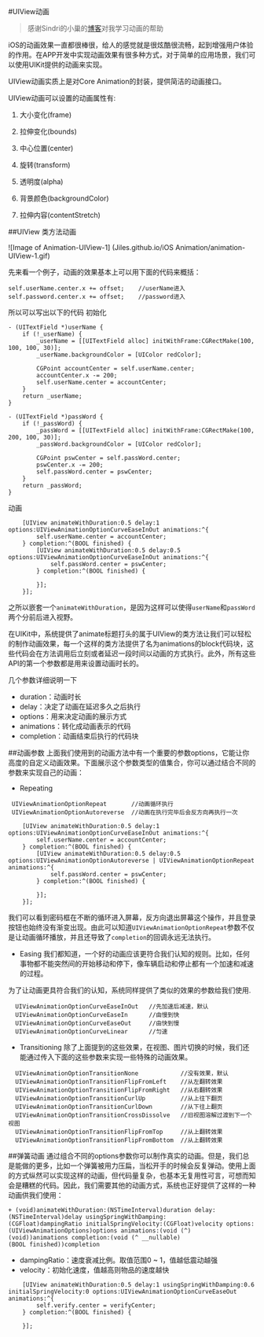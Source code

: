 #UIView动画
>感谢Sindri的小巢的[博客](http://www.jianshu.com/p/6e326068edeb)对我学习动画的帮助

iOS的动画效果一直都很棒很，给人的感觉就是很炫酷很流畅，起到增强用户体验的作用。在APP开发中实现动画效果有很多种方式，对于简单的应用场景，我们可以使用UIKit提供的动画来实现。

UIView动画实质上是对Core Animation的封装，提供简洁的动画接口。

UIView动画可以设置的动画属性有:

1. 大小变化(frame)

2. 拉伸变化(bounds)

3. 中心位置(center)

4. 旋转(transform)

5. 透明度(alpha)

6. 背景颜色(backgroundColor)

7. 拉伸内容(contentStretch)

##UIView 类方法动画

![Image of Animation-UIView-1]
(Jiles.github.io/iOS Animation/animation-UIView-1.gif)

先来看一个例子，动画的效果基本上可以用下面的代码来概括：
```
self.userName.center.x += offset;    //userName进入
self.password.center.x += offset;    //password进入
```
所以可以写出以下的代码
初始化
```
- (UITextField *)userName {
    if (!_userName) {
        _userName = [[UITextField alloc] initWithFrame:CGRectMake(100, 100, 100, 30)];
        _userName.backgroundColor = [UIColor redColor];
        
        CGPoint accountCenter = self.userName.center;
        accountCenter.x -= 200;
        self.userName.center = accountCenter;
    }
    return _userName;
}

- (UITextField *)passWord {
    if (!_passWord) {
        _passWord = [[UITextField alloc] initWithFrame:CGRectMake(100, 200, 100, 30)];
        _passWord.backgroundColor = [UIColor redColor];
        
        CGPoint pswCenter = self.passWord.center;
        pswCenter.x -= 200;
        self.passWord.center = pswCenter;
    }
    return _passWord;
}
```
动画
```
    [UIView animateWithDuration:0.5 delay:1 options:UIViewAnimationOptionCurveEaseInOut animations:^{
        self.userName.center = accountCenter;
    } completion:^(BOOL finished) {
        [UIView animateWithDuration:0.5 delay:0.5 options:UIViewAnimationOptionCurveEaseInOut animations:^{
            self.passWord.center = pswCenter;
        } completion:^(BOOL finished) {
            
        }];
    }];
```
之所以嵌套一个`animateWithDuration`，是因为这样可以使得`userName`和`passWord`两个分前后进入视野。

在UIKit中，系统提供了animate标题打头的属于UIView的类方法让我们可以轻松的制作动画效果，每一个这样的类方法提供了名为animations的block代码块，这些代码会在方法调用后立刻或者延迟一段时间以动画的方式执行。此外，所有这些API的第一个参数都是用来设置动画时长的。

几个参数详细说明一下
- duration：动画时长
- delay：决定了动画在延迟多久之后执行
- options：用来决定动画的展示方式
- animations：转化成动画表示的代码
- completion：动画结束后执行的代码块

##动画参数
上面我们使用到的动画方法中有一个重要的参数options，它能让你高度的自定义动画效果。下面展示这个参数类型的值集合，你可以通过结合不同的参数来实现自己的动画：
- Repeating
```
 UIViewAnimationOptionRepeat       //动画循环执行
 UIViewAnimationOptionAutoreverse  //动画在执行完毕后会反方向再执行一次
```
```
    [UIView animateWithDuration:0.5 delay:1 options:UIViewAnimationOptionCurveEaseInOut animations:^{
        self.userName.center = accountCenter;
    } completion:^(BOOL finished) {
        [UIView animateWithDuration:0.5 delay:0.5 options:UIViewAnimationOptionAutoreverse | UIViewAnimationOptionRepeat  animations:^{
            self.passWord.center = pswCenter;
        } completion:^(BOOL finished) {
            
        }];
    }];
```
我们可以看到密码框在不断的循环进入屏幕，反方向退出屏幕这个操作，并且登录按钮也始终没有渐变出现。由此可以知道`UIViewAnimationOptionRepeat`参数不仅是让动画循环播放，并且还导致了`completion`的回调永远无法执行。
- Easing
我们都知道，一个好的动画应该更符合我们认知的规则。比如，任何事物都不能突然间的开始移动和停下，像车辆启动和停止都有一个加速和减速的过程。

为了让动画更具符合我们的认知，系统同样提供了类似的效果的参数给我们使用.
```
  UIViewAnimationOptionCurveEaseInOut   //先加速后减速，默认
  UIViewAnimationOptionCurveEaseIn      //由慢到快
  UIViewAnimationOptionCurveEaseOut     //由快到慢
  UIViewAnimationOptionCurveLinear      //匀速
```
- Transitioning
除了上面提到的这些效果，在视图、图片切换的时候，我们还能通过传入下面的这些参数来实现一些特殊的动画效果。
```
  UIViewAnimationOptionTransitionNone            //没有效果，默认
  UIViewAnimationOptionTransitionFlipFromLeft    //从左翻转效果
  UIViewAnimationOptionTransitionFlipFromRight   //从右翻转效果
  UIViewAnimationOptionTransitionCurlUp          //从上往下翻页
  UIViewAnimationOptionTransitionCurlDown        //从下往上翻页
  UIViewAnimationOptionTransitionCrossDissolve   //旧视图溶解过渡到下一个视图
  UIViewAnimationOptionTransitionFlipFromTop     //从上翻转效果
  UIViewAnimationOptionTransitionFlipFromBottom  //从上翻转效果
```
##弹簧动画
通过组合不同的options参数你可以制作真实的动画。但是，我们总是能做的更多，比如一个弹簧被用力压扁，当松开手的时候会反复弹动。使用上面的方式纵然可以实现这样的动画，但代码量复杂，也基本无复用性可言，可想而知会是糟糕的代码。因此，我们需要其他的动画方式，系统也正好提供了这样的一种动画供我们使用：
```
+ (void)animateWithDuration:(NSTimeInterval)duration delay:(NSTimeInterval)delay usingSpringWithDamping:(CGFloat)dampingRatio initialSpringVelocity:(CGFloat)velocity options:(UIViewAnimationOptions)options animations:(void (^)(void))animations completion:(void (^ __nullable)(BOOL finished))completion
```
- dampingRatio：速度衰减比例。取值范围0 ~ 1，值越低震动越强
- velocity：初始化速度，值越高则物品的速度越快
```
    [UIView animateWithDuration:0.5 delay:1 usingSpringWithDamping:0.6 initialSpringVelocity:0 options:UIViewAnimationOptionCurveEaseOut animations:^{
        self.verify.center = verifyCenter;
    } completion:^(BOOL finished) {
        
    }];
```
